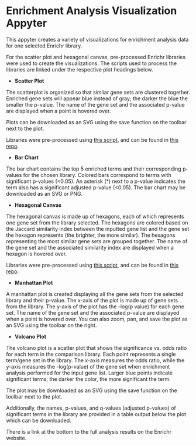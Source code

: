 # Enrichment Analysis Visualization Appyter

This appyter creates a variety of visualizations for enrichment analysis data for one selected Enrichr library. 

For the scatter plot and hexagonal canvas, pre-processed Enrichr libraries were used to create the visualizations. The scripts used to process the libraries are linked under the respective plot headings below. 
 
* **Scatter Plot** 

The scatterplot is organized so that simliar gene sets are clustered together. Enriched gene sets will appear blue instead of gray; the darker the blue the smaller the p-value. The name of the gene set and the associated p-value are displayed when a point is hovered over.

Plots can be downloaded as an SVG using the save function on the toolbar next to the plot.

Libraries were pre-processed using [this script](https://github.com/MaayanLab/Enrichr-Viz-Appyter/blob/master/Enrichr-Processed-Library-Storage/Scatterplot/scatter_libs.py), and can be found in [this repo](https://github.com/MaayanLab/Enrichr-Viz-Appyter/tree/master/Enrichr-Processed-Library-Storage/Scatterplot/Libraries).

* **Bar Chart**

The bar chart contains the top 5 enriched terms and their corresponding p-values for the chosen library. Colored bars correspond to terms with significant p-values (<0.05). An asterisk (*) next to a p-value indicates the term also has a significant adjusted p-value (<0.05). The bar chart may be downloaded as an SVG or PNG. 

* **Hexagonal Canvas**

The hexagonal canvas is made up of hexagons, each of which represents one gene set from the library selected. The hexagons are colored based on the Jaccard similarity index between the inputted gene list and the gene set the hexagon represents (the brighter, the more similar). The hexagons representing the most similar gene sets are grouped together. The name of the gene set and the associated similarity index are displayed when a hexagon is hovered over.

Libraries were pre-processed using [this script](https://github.com/MaayanLab/Enrichr-Viz-Appyter/blob/master/Enrichr-Processed-Library-Storage/Annealing/anneal_libraries.py), and can be found in [this repo](https://github.com/MaayanLab/Enrichr-Viz-Appyter/tree/master/Enrichr-Processed-Library-Storage/Annealing/Annealed-Libraries).

* **Manhattan Plot**

A manhattan plot is created displaying all the gene sets from the selected library and their p-value. The x-axis of the plot is made up of gene sets from the library. The y-axis of the plot has the -log(p value) for each gene set. The name of the gene set and the associated p-value are displayed when a point is hovered over. You can also zoom, pan, and save the plot as an SVG using the toolbar on the right.

* **Volcano Plot**

The volcano plot is a scatter plot that shows the significance vs. odds ratio for each term in the comparison library. Each point represents a single term/gene set in the library. The x-axis measures the odds ratio, while the y-axis measures the -log(p-value) of the gene set when enrichment analysis performed for the input gene list. Larger blue points indicate significant terms; the darker the color, the more significant the term. 

The plot may be downloaded as an SVG using the save function on the toolbar next to the plot. 

Additionally, the names, p-values, and q-values (adjusted p-values) of significant terms in the library are provided in a table output below the plot which can be downloaded. 

There is a link at the bottom to the full analysis results on the Enrichr website.